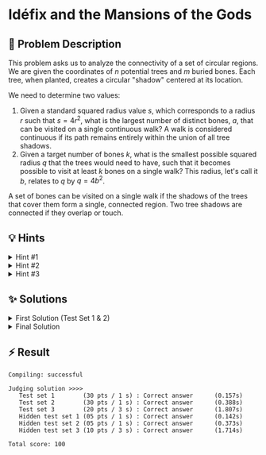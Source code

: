 # Idéfix and the Mansions of the Gods

## 📝 Problem Description

This problem asks us to analyze the connectivity of a set of circular regions. We are given the coordinates of $n$ potential trees and $m$ buried bones. Each tree, when planted, creates a circular "shadow" centered at its location.

We need to determine two values:
1.  Given a standard squared radius value $s$, which corresponds to a radius $r$ such that $s = 4r^2$, what is the largest number of distinct bones, $a$, that can be visited on a single continuous walk? A walk is considered continuous if its path remains entirely within the union of all tree shadows.
2.  Given a target number of bones $k$, what is the smallest possible squared radius $q$ that the trees would need to have, such that it becomes possible to visit at least $k$ bones on a single walk? This radius, let's call it $b$, relates to $q$ by $q = 4b^2$.

A set of bones can be visited on a single walk if the shadows of the trees that cover them form a single, connected region. Two tree shadows are connected if they overlap or touch.

## 💡 Hints

<details>
<summary>Hint #1</summary>
The core of the problem lies in understanding when Idéfix can travel from one tree's shadow to another. For a path to exist between the shadows of tree A and tree B, their circular regions must form a single connected area. This happens if the circles touch or overlap. What does this condition imply about the distance between the centers of the two trees in relation to their radius?
</details>
<details>
<summary>Hint #2</summary>
This problem can be effectively modeled by considering trees as vertices in a graph. An edge exists between two vertices if their corresponding tree shadows overlap. The problem of finding which bones can be visited on a single walk is then equivalent to finding connected components in this graph and counting the bones associated with each component. A Union-Find data structure is an excellent tool for efficiently tracking these components as you discover connections.
</details>
<details>
<summary>Hint #3</summary>
To find the smallest radius $b$ (and thus $q=4b^2$), observe that the number of connected bones is a monotonic function of the radius: as the radius increases, more connections are formed, and more bones become reachable. This structure suggests that we don't need to test every possible radius. Instead, we can identify all the discrete "connection events" — either two trees becoming connected or a bone becoming covered by a tree. Each event happens at a specific critical radius. If we process these events in increasing order of their critical radius, the first time we satisfy the condition of reaching $k$ bones, we will have found the minimum required radius.
</details>

## ✨ Solutions

<details>
<summary>First Solution (Test Set 1 & 2)</summary>

This approach solves the first part of the problem: finding the maximum number of bones, $a$, that can be reached when trees have a fixed radius $r$ (derived from the input $s$).

### Modeling Connectivity

The problem can be modeled as finding connected components in a graph where trees are vertices. Two trees are considered connected if their circular shadows, each with radius $r$, overlap or touch. This occurs if the distance $d$ between their centers is at most $2r$. Squaring this inequality gives us the condition $d^2 \le (2r)^2 = 4r^2$. Since the problem provides $s = 4r^2$, the connectivity condition simplifies to checking if the **squared distance** between two tree centers is less than or equal to $s$.

A bone is "covered" if it lies within a tree's shadow. This means its distance $d_{\text{bone}}$ to the tree's center is at most $r$. Squaring this gives $d_{\text{bone}}^2 \le r^2$, which is equivalent to $4d_{\text{bone}}^2 \le 4r^2 = s$.

### Algorithm

1.  **Finding Nearby Trees Efficiently:** A naive check of all $O(n^2)$ pairs of trees to see if they are connected would be too slow for the full constraints. A standard optimization for geometric proximity problems is to use a **Delaunay Triangulation**. This structure connects points to their nearest neighbors and provides a much smaller set of candidate edges to check for connectivity. We build a Delaunay triangulation on the $n$ tree locations.

2.  **Building Components with Union-Find:** We use a **Union-Find** data structure to efficiently group trees into connected components. Initially, each of the $n$ trees is in its own component. We then iterate through all edges of the Delaunay triangulation. If an edge's squared length is less than or equal to $s$, it represents a valid connection, and we merge the components of the two trees it connects using the `union` operation.

3.  **Assigning Bones to Components:** After all components for the given radius $r$ are formed, we determine how many bones belong to each. For every bone, we must find which component (if any) covers it.
    - We use the `nearest_vertex` query from the CGAL triangulation data structure to find the closest tree to each bone.
    - We then check if the bone is actually inside that tree's shadow using the condition $4 \cdot d_{\text{bone}}^2 \le s$.
    - If it is, we find the representative of that tree's component (using the `find` operation of Union-Find) and increment a counter for that component. If the condition is not met, the bone is not covered by any shadow and is ignored.

4.  **Finding the Maximum:** Finally, we iterate through the bone counts for all components and find the maximum value. This is our answer, $a$. The second part of the output, $q$, is trivially set to $4s$ for these test sets as per the problem statement's assumptions.

### C++ Implementation
```cpp
#include <iostream>
#include <vector>

#include <CGAL/Exact_predicates_inexact_constructions_kernel.h>
#include <CGAL/Delaunay_triangulation_2.h>
#include <CGAL/Triangulation_vertex_base_with_info_2.h>
#include <CGAL/Triangulation_face_base_2.h>
#include <boost/pending/disjoint_sets.hpp>

typedef CGAL::Exact_predicates_inexact_constructions_kernel K;

typedef std::size_t                                            Index;
typedef CGAL::Triangulation_vertex_base_with_info_2<Index,K>   Vb;
typedef CGAL::Triangulation_face_base_2<K>                     Fb;
typedef CGAL::Triangulation_data_structure_2<Vb,Fb>            Tds;
typedef CGAL::Delaunay_triangulation_2<K,Tds>                  Delaunay;

typedef std::tuple<Index,Index,K::FT> Edge;

typedef K::Point_2 Point;
typedef std::pair<Point,Index> IPoint;

std::ostream& operator<<(std::ostream& o, const Edge& e) {
  return o << std::get<0>(e) << " " << std::get<1>(e) << " " << std::get<2>(e);
}

void solve() {
  // ===== READ INPUT =====
  int n, m, k; long s; std::cin >> n >> m >> s >> k;
  
  std::vector<IPoint> trees; trees.reserve(n);
  for(int i = 0; i < n; ++i) {
    int x, y; std::cin >> x >> y;
    trees.emplace_back(Point(x, y), i);
  }
  
  std::vector<Point> bones; bones.reserve(m);
  for(int i = 0; i < m; ++i) {
    int x, y; std::cin >> x >> y;
    bones.emplace_back(x, y);
  }
  
  // ===== SOLVE =====
  Delaunay t;
  t.insert(trees.begin(), trees.end());
  
  // Calculate edges with their distances
  std::vector<Edge> edges; edges.reserve(3*n);
  for (auto e = t.finite_edges_begin(); e != t.finite_edges_end(); ++e) {
    Index i1 = e->first->vertex((e->second+1)%3)->info();
    Index i2 = e->first->vertex((e->second+2)%3)->info();
    if(i1 > i2) { std::swap(i1, i2); }
    
    edges.emplace_back(i1, i2, t.segment(e).squared_length());
  }
  
  std::sort(edges.begin(), edges.end(),
    [](const Edge& e1, const Edge& e2) -> bool {
      return std::get<2>(e1) < std::get<2>(e2);
          });
  
  // Determine (connected) components using Union Find
  boost::disjoint_sets_with_storage<> uf(n);
  for (auto e = edges.begin(); e != edges.end(); ++e) {
    Index c1 = uf.find_set(std::get<0>(*e));
    Index c2 = uf.find_set(std::get<1>(*e));
    K::FT dist = std::get<2>(*e);

    if (c1 != c2 && dist <= s) {
      uf.link(c1, c2);
    }
  }
  
  // Find maximum number of bones for radius given by s
  std::vector<int> num_bones(n, 0);
  for(const Point &bone : bones) {
    auto vertex_handle = t.nearest_vertex(bone);
    
    if(4 * CGAL::squared_distance(bone, vertex_handle->point()) > s) { continue; }
     
    Index component = uf.find_set(vertex_handle->info());
    num_bones[component]++;
  }
  
  // Find maximum number of bones among components
  int max_num_bones = 0;
  for(const int &n : num_bones) {
    max_num_bones = std::max(max_num_bones, n);
  }
  
  // ===== OUTPUT =====
  std::cout << max_num_bones << " " << s * 4 << std::endl;
}

int main() {
  std::ios_base::sync_with_stdio(false);
  
  int n_tests; std::cin >> n_tests;
  while(n_tests--) { solve(); }
}
```
</details>

<details>
<summary>Final Solution</summary>

This solution solves both parts of the problem: calculating the maximum bones $a$ for a fixed radius and finding the minimum squared radius $q$ to connect at least $k$ bones. The calculation of $a$ is identical to the first solution. The main challenge is finding $q$.

### Finding the Minimum Radius `q`

The core insight is that the number of connected bones only increases at specific, discrete values of the radius. These "events" occur when two components merge or a bone becomes part of a component. We can find the minimum required radius by simulating the process of a gradually increasing radius.

#### Event-Based Simulation

There are two types of events, each occurring at a critical squared radius $q = 4b^2$:

1.  **Tree-Tree Connection:** Two trees $T_i$ and $T_j$ become connected when their shadows first touch. This happens when the radius $b = \text{dist}(T_i, T_j) / 2$. The critical squared radius is therefore $q = (\text{dist}(T_i, T_j))^2$.
2.  **Bone-Tree Inclusion:** A bone $B$ is first covered by a tree $T$ when the radius $b = \text{dist}(B, T)$. The critical squared radius for this event is $q = 4 \cdot (\text{dist}(B, T))^2$.

#### Algorithm

1.  **Gather All Potential Events:** We create a list of all possible connection events, represented as edges with an associated cost (the critical $q$ value).
    -   **Tree-Tree Edges:** We extract all edges from the Delaunay triangulation of the trees. The cost of each edge is its squared length.
    -   **Bone-Tree Edges:** For each bone, we find its nearest tree (using `nearest_vertex`). The connection to this nearest tree will always be the first one to occur as the radius grows. The cost for this event is $4$ times the squared distance from the bone to its nearest tree.

2.  **Sort Events:** We combine both types of edges into a single list and sort it in ascending order based on their cost.

3.  **Simulate with Union-Find:** We process the sorted edges one by one, effectively simulating an increasing radius.
    - We use a Union-Find data structure on $n+m$ elements, where indices `0` to `n-1` represent trees and `n` to `n+m-1` represent bones.
    - We also maintain an array to track the number of bones in each component. Initially, each tree component has 0 bones, and each bone component (indices `n` to `n+m-1`) has 1 bone.
    - We iterate through the sorted edges. For each edge, we merge the components of the two entities it connects (tree-tree, tree-bone). When merging, we also sum their bone counts.
    - After each merge, we check if the newly formed component's bone count has reached or exceeded $k$.

4.  **Determine `q`:** The first time a component's bone count reaches at least $k$, the cost of the edge that caused this merge is our desired minimum squared radius, $q$. We can stop the simulation at this point and report this value.

### C++ Implementation
```cpp
#include <iostream>
#include <vector>

#include <CGAL/Exact_predicates_inexact_constructions_kernel.h>
#include <CGAL/Delaunay_triangulation_2.h>
#include <CGAL/Triangulation_vertex_base_with_info_2.h>
#include <CGAL/Triangulation_face_base_2.h>
#include <boost/pending/disjoint_sets.hpp>

typedef CGAL::Exact_predicates_inexact_constructions_kernel K;

typedef std::size_t                                            Index;
typedef CGAL::Triangulation_vertex_base_with_info_2<Index,K>   Vb;
typedef CGAL::Triangulation_face_base_2<K>                     Fb;
typedef CGAL::Triangulation_data_structure_2<Vb,Fb>            Tds;
typedef CGAL::Delaunay_triangulation_2<K,Tds>                  Delaunay;

typedef std::tuple<Index,Index,K::FT> Edge;

typedef K::Point_2 Point;
typedef std::pair<Point,Index> IPoint;

std::ostream& operator<<(std::ostream& o, const Edge& e) {
  return o << std::get<0>(e) << " " << std::get<1>(e) << " " << std::get<2>(e);
}

void solve() {
  // ===== READ INPUT =====
  int n, m, k; long s; std::cin >> n >> m >> s >> k;
  
  std::vector<IPoint> trees; trees.reserve(n);
  for(int i = 0; i < n; ++i) {
    int x, y; std::cin >> x >> y;
    trees.emplace_back(Point(x, y), i);
  }
  
  std::vector<Point> bones; bones.reserve(m);
  for(int i = 0; i < m; ++i) {
    int x, y; std::cin >> x >> y;
    bones.emplace_back(x, y);
  }
  
  // ===== SOLVE =====
  Delaunay t;
  t.insert(trees.begin(), trees.end());
  
  // === Calculate a ===
  
  // Calculate edges with their distances
  std::vector<Edge> edges; edges.reserve(3*n);
  for (auto e = t.finite_edges_begin(); e != t.finite_edges_end(); ++e) {
    Index i1 = e->first->vertex((e->second+1)%3)->info();
    Index i2 = e->first->vertex((e->second+2)%3)->info();
    if(i1 > i2) { std::swap(i1, i2); }
    
    edges.emplace_back(i1, i2, t.segment(e).squared_length());
  }
  
  // Determine (connected) components using Union Find
  boost::disjoint_sets_with_storage<> uf(n);
  for (auto e = edges.begin(); e != edges.end(); ++e) {
    Index c1 = uf.find_set(std::get<0>(*e));
    Index c2 = uf.find_set(std::get<1>(*e));
    K::FT dist = std::get<2>(*e);

    if (c1 != c2 && dist <= s) {
      uf.link(c1, c2);
    }
  }
  
  // Find number of bones for radius given by s
  std::vector<int> num_bones(n, 0);
  for(const Point &bone : bones) {
    auto vertex_handle = t.nearest_vertex(bone);
    if(4 * CGAL::squared_distance(bone, vertex_handle->point()) > s) { continue; }
     
    Index component = uf.find_set(vertex_handle->info());
    num_bones[component]++;
  }
  
  // Find maximum number of bones among components
  int max_num_bones = 0;
  for(const int &n : num_bones) {
    max_num_bones = std::max(max_num_bones, n);
  }
  
  // === Calculate q ===
  // Calculate q by adding the edges between bones and trees and stopping the UF as soon as k bones are reached in one component
  std::vector<int> bones_per_component(n + m, 0);
  for(int i = 0; i < m; ++i) {
    // Find Edge for the bone i
    auto vertex_handle = t.nearest_vertex(bones[i]);
    edges.emplace_back(n + i, vertex_handle->info(), 4 * CGAL::squared_distance(bones[i], vertex_handle->point()));
    bones_per_component[n + i] = 1;
  }
  
  // Sort, now with the edges between bones and trees
  std::sort(edges.begin(), edges.end(), [](const Edge& e1, const Edge& e2) -> bool {
      return std::get<2>(e1) < std::get<2>(e2);
  });
  
  // Determine (connected) components using Union Find
  boost::disjoint_sets_with_storage<> bones_uf(n + m);
  K::FT q;
  for (auto e = edges.begin(); e != edges.end(); ++e) {
    Index c1 = bones_uf.find_set(std::get<0>(*e));
    Index c2 = bones_uf.find_set(std::get<1>(*e));
    K::FT dist = std::get<2>(*e);

    if (c1 != c2) {
      bones_uf.link(c1, c2);
      Index c3 = bones_uf.find_set(std::get<0>(*e));
      
      int total_bones = bones_per_component[c1] + bones_per_component[c2];
      bones_per_component[c1] = 0;
      bones_per_component[c2] = 0;
      bones_per_component[c3] = total_bones;
      
      if(bones_per_component[c3] >= k) {
        // Found radius at which k bones can be obtained
        q = dist;
        break;
      }
    }
  }
  
  // ===== OUTPUT =====
  std::cout << std::fixed << std::setprecision(0);
  std::cout << max_num_bones << " " << q << std::endl;
}

int main() {
  std::ios_base::sync_with_stdio(false);
  
  int n_tests; std::cin >> n_tests;
  while(n_tests--) { solve(); }
}
```
</details>

## ⚡ Result

```plaintext
Compiling: successful

Judging solution >>>>
   Test set 1        (30 pts / 1 s) : Correct answer      (0.157s)
   Test set 2        (30 pts / 1 s) : Correct answer      (0.388s)
   Test set 3        (20 pts / 3 s) : Correct answer      (1.807s)
   Hidden test set 1 (05 pts / 1 s) : Correct answer      (0.142s)
   Hidden test set 2 (05 pts / 1 s) : Correct answer      (0.373s)
   Hidden test set 3 (10 pts / 3 s) : Correct answer      (1.714s)

Total score: 100
```